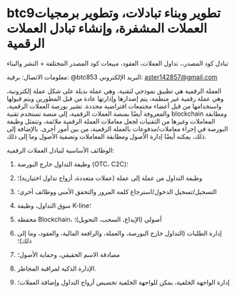# btc9تطوير وبناء تبادلات، وتطوير برمجيات العملات المشفرة، وإنشاء تبادل العملات الرقمية

تبادل كود المصدر،، تداول العملات، العقود، مبيعات كود المصدر المختلفة + النشر والبناء

معلومات الاتصال: برقية: @btc853 البريد الإلكتروني: aster142857@gmail.com




العملة الرقمية هي تطبيق نموذجي لتقنية، وهي عملة بديلة على شكل عملة إلكترونية، وهي عملة رقمية غير منظمة، يتم إصدارها وإدارتها عادة من قبل المطورين ويتم قبولها واستخدامها من قبل أعضاء مجتمعات افتراضية محددة. تشير بورصة العملات الرقمية، والمعروفة أيضًا بمنصة العملات الرقمية، إلى منصة تستخدم تقنية blockchain ومطابقة المعاملات وغيرها من التقنيات لجعل معاملات العملة الرقمية ملائمة، وتتمثل وظيفة البورصة في إجراء معاملات/مدفوعات بالعملة الرقمية، من بين أمور أخرى. بالإضافة إلى ذلك، يمكنه أيضًا إدارة الأصول ومطابقة المعاملات وتصفية الأصول وما إلى ذلك.


الوظائف الأساسية لتبادل العملات الرقمية:

1. وظيفة التداول خارج البورصة (OTC، C2C)؛

2. وظيفة التداول من عملة إلى عملة (عملات متعددة، أزواج تداول اختيارية)؛

3. التسجيل/تسجيل الدخول/استرجاع كلمة المرور والتحقق الأمني ​​ووظائف أخرى؛

4. سوق التداول، وظيفة K-line؛

5. محفظة Blockchain، أصولي (الإيداع، السحب، التحويل)؛

6. إدارة الطلبات (التداول خارج البورصة، والعملة، والرافعة المالية، والعقود، وما إلى ذلك)؛

7. مصادقة الاسم الحقيقي، وحماية الأصول؛

8. الإدارة الذكية لمراقبة المخاطر.

9. إدارة الواجهة الخلفية، يمكن للواجهة الخلفية تخصيص أزواج التداول وإضافة العملات؛
